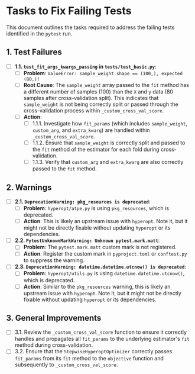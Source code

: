 # Tasks to Fix Failing Tests

This document outlines the tasks required to address the failing tests identified in the `pytest` run.

## 1. Test Failures

-   [ ] **1.1. `test_fit_args_kwargs_passing` in `tests/test_basic.py`**:
    -   [ ] **Problem**: `ValueError: sample_weight.shape == (100,), expected (80,)!`
    -   [ ] **Root Cause**: The `sample_weight` array passed to the `fit` method has a different number of samples (100) than the `X` and `y` data (80 samples after cross-validation split). This indicates that `sample_weight` is not being correctly split or passed through the cross-validation process within `_custom_cross_val_score`.
    -   [ ] **Action**:
        -   [ ] 1.1.1. Investigate how `fit_params` (which includes `sample_weight`, `custom_arg`, and `extra_kwarg`) are handled within `_custom_cross_val_score`.
        -   [ ] 1.1.2. Ensure that `sample_weight` is correctly split and passed to the `fit` method of the estimator for each fold during cross-validation.
        -   [ ] 1.1.3. Verify that `custom_arg` and `extra_kwarg` are also correctly passed to the `fit` method.

## 2. Warnings

-   [ ] **2.1. `DeprecationWarning: pkg_resources is deprecated`**:
    -   [ ] **Problem**: `hyperopt/atpe.py` is using `pkg_resources`, which is deprecated.
    -   [ ] **Action**: This is likely an upstream issue with `hyperopt`. Note it, but it might not be directly fixable without updating `hyperopt` or its dependencies.
-   [ ] **2.2. `PytestUnknownMarkWarning: Unknown pytest.mark.matt`**:
    -   [ ] **Problem**: The `pytest.mark.matt` custom mark is not registered.
    -   [ ] **Action**: Register the custom mark in `pyproject.toml` or `conftest.py` to suppress the warning.
-   [ ] **2.3. `DeprecationWarning: datetime.datetime.utcnow() is deprecated`**:
    -   [ ] **Problem**: `hyperopt/utils.py` is using `datetime.datetime.utcnow()`, which is deprecated.
    -   [ ] **Action**: Similar to the `pkg_resources` warning, this is likely an upstream issue with `hyperopt`. Note it, but it might not be directly fixable without updating `hyperopt` or its dependencies.

## 3. General Improvements

-   [ ] 3.1. Review the `_custom_cross_val_score` function to ensure it correctly handles and propagates all `fit_params` to the underlying estimator's `fit` method during cross-validation.
-   [ ] 3.2. Ensure that the `StepwiseHyperoptOptimizer` correctly passes `fit_params` from its `fit` method to the `objective` function and subsequently to `_custom_cross_val_score`.
